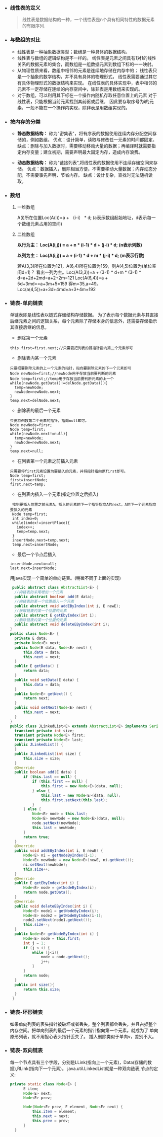- ### 线性表的定义
  > 线性表是数据结构的一种，一个线性表是n个具有相同特性的数据元素的有限序列.

- ### 与数组的对比
  - 线性表是一种抽象数据类型；数组是一种具体的数据结构。
  - 线性表与数组的逻辑结构是不一样的。
    线性表是元素之间具有1对1的线性关系的数据元素的集合，而数组是一组数据元素到数组下标的一一映射。
  - 从物理性质来看，数组中相邻的元素是连续地存储在内存中的；
    线性表只是一个抽象的数学结构，并不具有具体的物理形式，
    线性表需要通过其它有具体物理形式的数据结构来实现。
    在线性表的具体实现中，表中相邻的元素不一定存储在连续的内存空间中，除非表是用数组来实现的。
  - 对于数组，可以利用其下标在一个操作内随机存取任意位置上的元素
    对于线性表，只能根据当前元素找到其前驱或后继，
    因此要存取序号为i的元素，一般不能在一个操作内实现，除非表是用数组实现的。

- ### 按内存的分类
  - **静态数据结构：**
    称为"密集表"，将有序表的数据使用连续内存分配空间存储的，例如数组。
    优点：设计简单，读取与修改任一元素的时间都固定。
    缺点：删除与加入数据时，需要移动移动大量的数据；再编译时就需要指定内存变量；建立初期，需要声明最大固定内存，造成内存浪费。

  - **动态数据结构：**
    称为"链接列表",将线性表的数据使用不连续存储空间来存储。
    优点：数据插入，删除相当方便，不需要移动大量数据；内存动态分配，不需要事先声明，节省内存。
    缺点：设计复杂，查找时无法随机读取。

- ### 数组

  1. 一维数组

     A(i)所在位置Loc(A(i))=a + （i-i） * d;  (a表示数组起始地址，d表示每一个数组元素占用的空间)

  2. 二维数组

     **以行为主： Loc(A(i,j)) = a + n * (i-1) * d + (j-i) * d; (n表示列数)**

     **以列为主： Loc(A(i,j)) = a + (i-1) * d + m * (j-i) * d; (m表示行数)**

     若A(3,3)所在位置为121，A(6,4)所在位置为159，则A(4,5)位置为(单位空间d=1)？
     看出一列为主。Loc(A(3,3))=a + (3-1) * d+m * (3-1) * d=a+2d+2md=a+2+2m=121
     Loc(A(6,4))=a + 5d+3md==a+3m+5=159
     得m=35,a=49。
     Loc(a(4,5))=a+3d+4md=a+3+4m=192

- ### 链表-单向链表

  单链表即是线性表以链式存储结构存储数据。
  为了表示每个数据元素与其直接后继元素之间的逻辑关系，每个元素除了存储本身的信息外，还需要存储指示其直接后继的信息。

  - 删除第一个元素
  ```
  this.first=first.next;//只需要把列表的首指针指向第二个元素即可
  ```
  - 删除表内某一个元素
  ```
  只要把要删除元素的上一个元素的指针，指向要删除元素的下一个元素即可
  Node newNode=first;//newNode用于存放当前要判断的元素
  Node temp=first;//temp用于存放当前要判断元素的上一个
  while(newNode.getData()!=delNode.getData()){
    temp=newNode;
    newNode=newNode.next;
  }
  temp.next=delNode.next;
  ```
  - 删除表的最后一个元素
  ```
  只要将倒数第二个元素的指针，指向null即可。
  Node newNode=firsr;
  Node temp=first;
  while(newNode.next!=null){
    temp=newNode;
    newNode=newNode.next;
  }
  temp.next=null;
  ```
  - 在列表第一个元素之前插入元素
  ```
  只需要将first元素设置为要插入的元素，并将指针指向原first即可。
  Node temp=first;
  first=insertNode;
  first.next=temp;
  ```
  - 在列表内插入一个元素(指定位置之后插入)
  ```
   找到要插入位置之前元素A，插入的元素的下一个指针指向A的next，A的下一个元素指向要插入的元素
   Node temp=first;
   int index=0;
   while(index!=insertPlace){
     index++;
     temp=temp.next;
   }
   insertNode.next=temp.next;
   temp.next=insertNode;
  ```
  - 最后一个节点后插入
  ```
  insertNode.next=null;
  last.next=insertNode;
  ```
  用java实现一个简单的单向链表。(稍微不同于上面的实现)
  ```java
   public abstract class AbstractList<E> {
    //向链表的末尾增加一个元素
    public abstract boolean add(E data);
    //向链表的某一个位置插入一个元素
    public abstract void addEByIndex(int i, E newE);
    //获取链表内某一个位置的元素
    public abstract E getEbyIndex(int i);
    //删除链表内某一个位置的元素
    public abstract void deleteEByIndex(int i);
  }
  public class Node<E> {
    private E data;
    private Node<E> next;
    public Node(E data, Node<E> next) {
        this.data = data;
        this.next = next;
    }
    public E getData() {
        return data;
    }
    public void setData(E data) {
        this.data = data;
    }
    public Node<E> getNext() {
        return next;
    }
    public void setNext(Node<E> next) {
        this.next = next;
    }
  }
  public class JLinkedList<E> extends AbstractList<E> implements Serializable{
    transient private int size;
    transient private Node<E> first;
    transient private Node<E> last;
    public JLinkedList() {
    }
    public JLinkedList(int size) {
        this.size = size;
    }
    @Override
    public boolean add(E data) {
        if (this.last == null) {
            if (this.first == null) {
                this.first = new Node<E>(data, null);
            } else {
                this.last = new Node<E>(data, null);
                this.first.setNext(this.last);
            }
        } else {
            Node<E> node = this.last;
            Node<E> newNode = new Node<E>(data, null);
            node.setNext(newNode);
            this.last = newNode;
        }
        return true;
    }
    @Override
    public void addEByIndex(int i, E newE) {
        Node<E> ni = getNodeByIndex(i-1);
        Node<E> newNode = new Node<E>(newE, ni.getNext());
        ni.setNext(newNode);
        this.size++;
    }
    @Override
    public E getEbyIndex(int i) {
        Node<E> node = getNodeByIndex(i);
        return node.getData();
    }
    @Override
    public void deleteEByIndex(int i) {
        Node<E> node1 = getNodeByIndex(i);
        Node<E> node2 = getNodeByIndex(i-1);
        node2.setNext(node1.getNext());
        this.size--;
    }
    public Node<E> getNodeByIndex(int i) {
        Node<E> node = this.first;
        int j = 1;
        if (j < i) {
            while (j<i){
                node = node.getNext();
                j++;
            }
        }
        return node;
    }
    public int size(){
        return this.size;
    }
   }
  ```

- ### 链表-环形链表
  如果单向列表的表头指针被破坏或者丢失，整个列表都会丢失，并且占据整个内存空间。把单向列表的最后一个元素的指针指向第一个元素，就成为了
  单向原形列表，就不用担心表头指针丢失了。
  插入删除类似于单向v，差别不大。

- ### 链表-双向链表
  每一个节点具有三个字段，分别是LLink(指向上一个元素)，Data(存储的数据),RLink(指向下一个元素)。
  java.util.LinkedList就是一种双向链表,节点的定义:
  ```java
  private static class Node<E> {
        E item;
        Node<E> next;
        Node<E> prev;

        Node(Node<E> prev, E element, Node<E> next) {
            this.item = element;
            this.next = next;
            this.prev = prev;
        }
    }
  ```